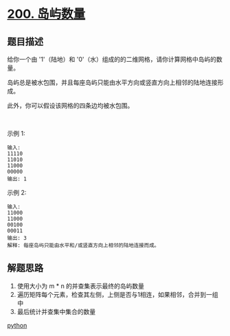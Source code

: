# [200. 岛屿数量](https://leetcode-cn.com/problems/number-of-islands/)

## 题目描述

给你一个由 '1'（陆地）和 '0'（水）组成的的二维网格，请你计算网格中岛屿的数量。

岛屿总是被水包围，并且每座岛屿只能由水平方向或竖直方向上相邻的陆地连接形成。

此外，你可以假设该网格的四条边均被水包围。

 

示例 1:

    输入:
    11110
    11010
    11000
    00000
    输出: 1

示例 2:

    输入:
    11000
    11000
    00100
    00011
    输出: 3
    解释: 每座岛屿只能由水平和/或竖直方向上相邻的陆地连接而成。

## 解题思路

1. 使用大小为 m * n 的并查集表示最终的岛屿数量
2. 遍历矩阵每个元素，检查其左侧，上侧是否与1相连，如果相邻，合并到一组中
3. 最后统计并查集中集合的数量

[python](200.py)